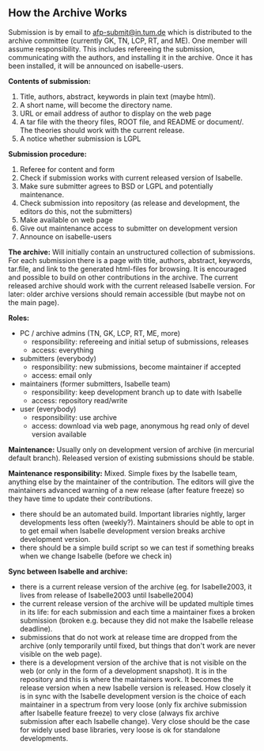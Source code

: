 How the Archive Works
---------------------

Submission is by email to afp-submit@in.tum.de which is distributed to the
archive committee (currently GK, TN, LCP, RT, and ME). One member will assume
responsibility. This includes refereeing the submission, communicating
with the authors, and installing it in the archive. Once it has been
installed, it will be announced on isabelle-users.

**Contents of submission:**

1.  Title, authors, abstract, keywords in plain text (maybe html).
2.  A short name, will become the directory name.
3.  URL or email address of author to display on the web page
4.  A tar file with the theory files, ROOT file, and README or
    document/. The theories should work with the current release.
5.  A notice whether submission is LGPL

**Submission procedure:**

1.  Referee for content and form
2.  Check if submission works with current released version of Isabelle.
3.  Make sure submitter agrees to BSD or LGPL and potentially
    maintenance.
4.  Check submission into repository (as release and development, the editors do this, not the submitters)
5.  Make available on web page
6.  Give out maintenance access to submitter on development version
7.  Announce on isabelle-users

**The archive:** Will initially contain an unstructured collection of
submissions. For each submission there is a page with title, authors,
abstract, keywords, tar.file, and link to the generated html-files for
browsing. It is encouraged and possible to build on other contributions
in the archive. The current released archive should work with the
current released Isabelle version. For later: older archive versions
should remain accessible (but maybe not on the main page).

**Roles:**

-   PC / archive admins (TN, GK, LCP, RT, ME, more)
    -   responsibility: refereeing and initial setup of submissions,
        releases
    -   access: everything
-   submitters (everybody)
    -   responsibility: new submissions, become maintainer if accepted
    -   access: email only
-   maintainers (former submitters, Isabelle team)
    -   responsibility: keep development branch up to date with Isabelle
    -   access: repository read/write
-   user (everybody)
    -   responsibility: use archive
    -   access: download via web page, anonymous hg read only of devel
        version available

**Maintenance:** Usually only on development version of archive (in
mercurial default branch). Released version of existing submissions
should be stable.

**Maintenance responsibility:** Mixed. Simple fixes by the Isabelle team,
anything else by the maintainer of the contribution. The editors will give the
maintainers advanced warning of a new release (after feature freeze) so they
have time to update their contributions.

-   there should be an automated build. Important libraries nightly,
    larger developments less often (weekly?). Maintainers should be able
    to opt in to get email when Isabelle development version breaks
    archive development version.
-   there should be a simple build script so we can test if something
    breaks when we change Isabelle (before we check in)

**Sync between Isabelle and archive:**

-   there is a current release version of the archive (eg. for
    Isabelle2003, it lives from release of Isabelle2003 until
    Isabelle2004)
-   the current release version of the archive will be updated multiple
    times in its life: for each submission and each time a maintainer
    fixes a broken submission (broken e.g. because they did not make the
    Isabelle release deadline).
-   submissions that do not work at release time are dropped from the
    archive (only temporarily until fixed, but things that don't work
    are never visible on the web page).
-   there is a development version of the archive that is not visible on
    the web (or only in the form of a development snapshot). It is in
    the repository and this is where the maintainers work. It becomes
    the release version when a new Isabelle version is released. How
    closely it is in sync with the Isabelle development version is the
    choice of each maintainer in a spectrum from very loose (only fix
    archive submission after Isabelle feature freeze) to very close
    (always fix archive submission after each Isabelle change). Very
    close should be the case for widely used base libraries, very loose
    is ok for standalone developments.

